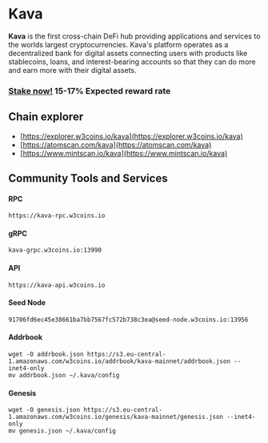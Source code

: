 # Kava

**Kava** is the first cross-chain DeFi hub providing applications and services to the worlds largest cryptocurrencies. Kava's platform operates as a decentralized bank for digital assets connecting users with products like stablecoins, loans, and interest-bearing accounts so that they can do more and earn more with their digital assets.

### [Stake now!](https://wallet.keplr.app/chains/kava?modal=validator\&chain=kava\_2222-10\&validator\_address=kavavaloper1nlmz3fnsj7668dyttrn0rpmdu5t5ld8g8ta9a9\&referral=true)  15-17% Expected reward rate

## **Chain explorer**

* [https://explorer.w3coins.io/kava](https://explorer.w3coins.io/kava)
* [https://atomscan.com/kava](https://atomscan.com/kava)
* [https://www.mintscan.io/kava](https://www.mintscan.io/kava)

## Community Tools and Services

#### **RPC**

```
https://kava-rpc.w3coins.io
```

#### **gRPC**

```
kava-grpc.w3coins.io:13990
```

#### **API**

```
https://kava-api.w3coins.io
```

#### **Seed Node**

```
91706fd6ec45e38661ba7bb7567fc572b738c3ea@seed-node.w3coins.io:13956
```

#### **Addrbook**&#x20;

```
wget -O addrbook.json https://s3.eu-central-1.amazonaws.com/w3coins.io/addrbook/kava-mainnet/addrbook.json --inet4-only
mv addrbook.json ~/.kava/config
```

#### **Genesis**

```
wget -O genesis.json https://s3.eu-central-1.amazonaws.com/w3coins.io/genesis/kava-mainnet/genesis.json --inet4-only
mv genesis.json ~/.kava/config
```

####
